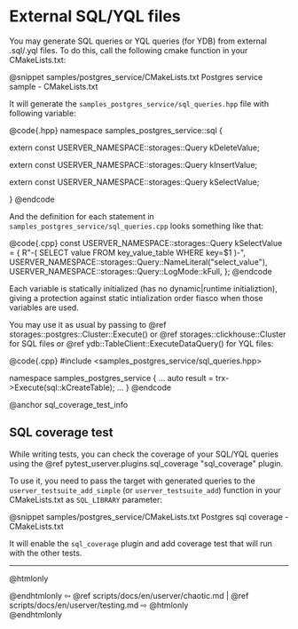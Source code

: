 # External SQL/YQL files

You may generate SQL queries or YQL queries (for YDB) from external .sql/.yql files.
To do this, call the following cmake function in your CMakeLists.txt:

@snippet samples/postgres_service/CMakeLists.txt Postgres service sample - CMakeLists.txt

It will generate the `samples_postgres_service/sql_queries.hpp` file with following variable:

@code{.hpp}
namespace samples_postgres_service::sql {

extern const USERVER_NAMESPACE::storages::Query kDeleteValue;

extern const USERVER_NAMESPACE::storages::Query kInsertValue;

extern const USERVER_NAMESPACE::storages::Query kSelectValue;

}
@endcode

And the definition for each statement in `samples_postgres_service/sql_queries.cpp` looks something like that:

@code{.cpp}
const USERVER_NAMESPACE::storages::Query kSelectValue = {
    R"-(
    SELECT value FROM key_value_table WHERE key=$1
    )-",
    USERVER_NAMESPACE::storages::Query::NameLiteral("select_value"),
    USERVER_NAMESPACE::storages::Query::LogMode::kFull,
};
@endcode

Each variable is statically initialized (has no dynamic|runtime initializtion), giving a protection against static
intialization order fiasco when those variables are used.

You may use it as usual by passing to @ref storages::postgres::Cluster::Execute() or @ref storages::clickhouse::Cluster
for SQL files or @ref ydb::TableClient::ExecuteDataQuery() for YQL files:

@code{.cpp}
#include <samples_postgres_service/sql_queries.hpp>

namespace samples_postgres_service {
    ...
    auto result = trx->Execute(sql::kCreateTable);
    ...
}
@endcode

@anchor sql_coverage_test_info
## SQL coverage test

While writing tests, you can check the coverage of your SQL/YQL queries using the
@ref pytest_userver.plugins.sql_coverage "sql_coverage" plugin.

To use it, you need to pass the target with generated queries to the `userver_testsuite_add_simple` (or `userver_testsuite_add`) function
in your CMakeLists.txt as `SQL_LIBRARY` parameter:

@snippet samples/postgres_service/CMakeLists.txt Postgres sql coverage - CMakeLists.txt

It will enable the `sql_coverage` plugin and add coverage test that will run with the other tests.

----------

@htmlonly <div class="bottom-nav"> @endhtmlonly
⇦ @ref scripts/docs/en/userver/chaotic.md | @ref scripts/docs/en/userver/testing.md ⇨
@htmlonly </div> @endhtmlonly
